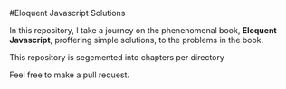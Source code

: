 #Eloquent Javascript Solutions

In this repository, I take a journey on the phenenomenal book,
**Eloquent Javascript**, proffering simple solutions, to the problems
in the book.

This repository is segemented into chapters per directory

Feel free to make a pull request.